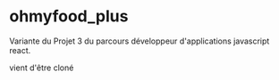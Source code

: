 # ohmyfood_plus

Variante du Projet 3 du parcours développeur d'applications javascript react.

vient d'être cloné


